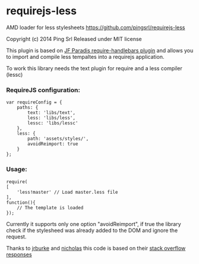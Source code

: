 requirejs-less
==============

AMD loader for less stylesheets
https://github.com/pingsrl/requirejs-less

Copyright (c) 2014 Ping Srl 
Released under MIT license

This plugin is based on [JF Paradis require-handlebars plugin](http://github.com/jfparadis/requirejs-handlebars) and allows you to import and compile less tempaltes into a requirejs application.

To work this library needs the text plugin for require and a less 
compiler (lessc)

### RequireJS configuration:
```
var requireConfig = {
    paths: {
        text: 'libs/text',
        less: 'libs/less',
        lessc: 'libs/lessc'
    },
    less: {
        path: 'assets/styles/',
        avoidReimport: true
    }
};
```

### Usage: 
```
require(
[   
    'less!master' // Load master.less file
],
function(){
    // The template is loaded
});
```

Currently it supports only one option "avoidReimport", if true the library
check if the stylesheed was already added to the DOM and ignore the request.

Thanks to [jrburke](http://stackoverflow.com/users/126372/jrburke) and [nicholas](http://stackoverflow.com/users/586181/nicholas) this code is based on their [stack overflow responses](http://stackoverflow.com/questions/5889901/requirejs-and-less)

